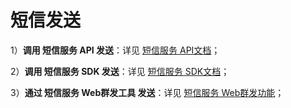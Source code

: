 # 短信发送



1）**调用 短信服务 API 发送**：详见 [短信服务 API文档](https://docs.{{domainName}}/usms/api_docs/9001)；

2）**调用 短信服务 SDK 发送**：详见 [短信服务 SDK文档](https://docs.{{domainName}}/usms/sdk_docs/7001)；

3）**通过 短信服务 Web群发工具 发送**：详见 [短信服务 Web群发功能](https://docs.{{domainName}}/usms/guide/5003/311)；



